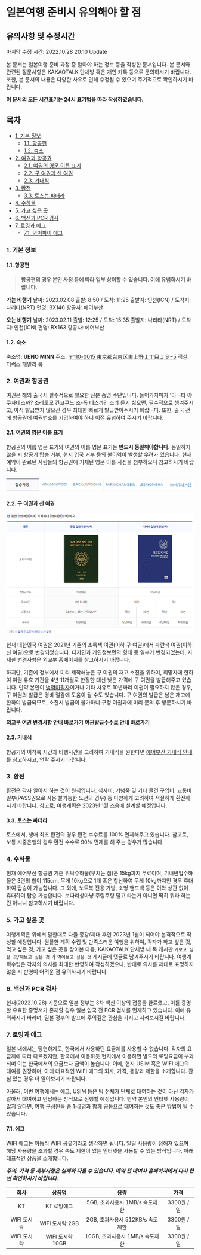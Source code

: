 # 일본여행 준비시 유의해야 할 점

## 유의사항 및 수정시간

마지막 수정 시간: 2022.10.28 20:10 Update

본 문서는 일본여행 준비 과정 중 알아야 하는 정보 등을 작성한 문서입니다.
본 문서와 관련된 질문사항은 KAKAOTALK 단체방 혹은 개인 카톡 등으로 문의하시기 바랍니다.
또한, 본 문서의 내용은 다양한 사유로 인해 수정될 수 있으며 주기적으로 확인하시기 바랍니다.

**이 문서의 모든 시간표기는 24시 표기법을 따라 작성하였습니다.**

## 목차

- [1. 기본 정보](#1-기본-정보)
  - [1.1. 항공편](#11-항공편)
  - [1.2. 숙소](#12-숙소)
- [2. 여권과 항공권](#2-여권과-항공권)
  - [2.1. 여권의 영문 이름 표기](#21-여권의-영문-이름-표기)
  - [2.2. 구 여권과 신 여권](#22-구-여권과-신-여권)
  - [2.3. 기내식](#23-기내식)
- [3. 환전](#3-환전)
  - [3.3. 토스는 싸더라](#33-토스는-싸더라)
- [4. 수하물](#4-수하물)
- [5. 가고 싶은 곳](#5-가고-싶은-곳)
- [6. 백신과 PCR 검사](#6-백신과-pcr-검사)
- [7. 로밍과 에그](#7-로밍과-에그)
  - [7.1. 와이파이 에그](#71--에그)


### 1. 기본 정보

#### 1.1. 항공편


> **항공편의 경우 본인 사정 등에 따라 일부 상이할 수 있습니다. 이에 유념하시기 바랍니다.**


**가는 비행기**
날짜: 2023.02.08
출발: 8:50 / 도착: 11:25
출발지: 인천(ICN) / 도착지: 나리타(NRT)
편명: BX146
항공사: 에어부산

**오는 비행기**
날짜: 2023.02.11
출발: 12:25 / 도착: 15:35
출발지: 나리타(NRT) / 도착지: 인천(ICN)
편명: BX163
항공사: 에어부산


#### 1.2. 숙소

숙소명: **UENO MINN**
주소: [〒110-0015 東京都台東区東上野１丁目１９−5](https://goo.gl/maps/hoXs1c6m7Rj9LzAt9)
객실: 디럭스 패밀리 룸



### 2. 여권과 항공권

 여권은 해외 출국시 필수적으로 필요한 신분 증명 수단입니다. 들어가자마자 '아나타 야쿠자데스까? 소레토모 칸코쿠노 조-폭 데스까?' 소리 듣기 싫으면, 필수적으로 챙겨주시고, 아직 발급받지 않으신 경우 최대한 빠르게 발급받아주시기 바랍니다. 또한, 출국 전에 항공권에 여권번호를 기입하여야 하니 이점 유념하여 주시기 바랍니다.


#### 2.1. 여권의 영문 이름 표기


 항공권의 이름 영문 표기와 여권의 이름 영문 표기는 **반드시 동일해야합니다.** 동일하지 않을 시 항공기 탑승 거부, 현지 입국 거부 등의 불이익이 발생할 우려가 있습니다. 현재 예약이 완료된 사람들의 항공권에 기재된 영문 이름 사진을 첨부하오니 참고하시기 바랍니다.
 
<img src="./media/Airpass 01.png">


#### 2.2. 구 여권과 신 여권


<img src="./media/Passport.png">

 현재 대한민국 여권은 2021년 기존의 초록색 여권(이하 구 여권)에서 파란색 여권(이하 신 여권)으로 변경되었습니다. 디자인과 개인정보면의 형태 등 일부가 변경되었는데, 자세한 변경사항은 외교부 홈페이지를 참고하시기 바랍니다.

 하지만, 기존에 정부에서 미리 제작해놓은 구 여권의 재고 소진을 위하여, 희망자에 한하여 여권 유효 기간을 4년 11개월로 한정한 대신 낮은 가격에 구 여권을 발급해주고 있습니다. 만약 본인이 [병역미필자](https://www.passport.go.kr/new/board/data.php?idx=6011&sel=1)이거나 기타 사유로 10년짜리 여권이 필요하지 않은 경우, 구 여권의 발급은 경비 절감에 도움이 될 수도 있습니다. 구 여권의 발급은 남은 재고에 한하여 발급되므로, 소진시 발급이 불가하니 구청 여권과에 미리 문의 후 방문하시기 바랍니다.

**[외교부 여권 변경사항 안내 바로가기](https://www.passport.go.kr/new/board/passport_info.php)**
**[여권발급수수료 안내 바로가기](https://www.passport.go.kr/new/issue/commission.php)**


#### 2.3. 기내식


 항공기의 이착륙 시간과 비행시간을 고려하여 기내식을 원한다면 [에어부산 기내식 안내](https://www.airbusan.com/content/common/service/airlineFoodOrder)를 참고하시고, 연락 주시기 바랍니다.



### 3. 환전


 환전은 각자 알아서 하는 것이 원칙입니다. 식사비, 기념품 및 기타 물건 구입비, 교통비 일부(PASS권으로 사용 불가능한 노선의 경우) 등 다양하게 고려하여 적절하게 환전하시기 바랍니다. 참고로, 여행계획은 2023년 1월 즈음에 설계할 예정입니다.


#### 3.3. 토스는 싸더라


 토스에서, 생애 최초 환전의 경우 환전 수수료를 100% 면제해주고 있습니다. 참고로, 보통 시중은행의 경우 환전 수수료 90% 면제를 해 주는 경우가 많습니다.



### 4. 수하물


 현재 에어부산 항공권 기준 위탁수하물(부치는 짐)은 15kg까지 무료이며, 기내반입수하물은 3면의 합이 115cm, 무게 10kg으로 1개 혹은 합산하여 무게 10kg까지인 경우 휴대하여 탑승이 가능합니다. 그 외에, 노트북 전용 가방, 소형 핸드백 등은 이와 상관 없이 휴대하여 탑승 가능합니다. 보따리상마냥 주렁주렁 달고 타는거 아니면 딱히 뭐라 하는건 아니니 참고하시기 바랍니다.
 


### 5. 가고 싶은 곳


 여행계획은 위에서 말한대로 다들 종강/제대 후인 2023년 1월이 되어야 본격적으로 작성할 예정입니다. 원활한 계획 수립 및 만족스러운 여행을 위하여, 각자가 하고 싶은 것, 먹고 싶은 것, 가고 싶은 곳을 찾아본 다음, KAKAOTALK 단체방 내 톡 게시판 `가보고 싶은 곳/해보고 싶은 것` 과 `먹어보고 싶은 것` 게시글에 댓글로 남겨주시기 바랍니다. 여행계획수립은 각자의 의사를 최대한 반영하여 작성하겠으나, 반대로 의사를 제대로 표명하지 않을 시 반영이 어려운 점 유의하시기 바랍니다.



### 6. 백신과 PCR 검사
 
 
 현재(2022.10.28) 기준으로 일본 정부는 3차 백신 이상의 접종을 완료했고, 이를 증명할 유효한 증명서가 존재할 경우 일본 입국 전 PCR 검사를 면제하고 있습니다. 이에 유의하시기 바라며, 일본 정부의 발표에 주의깊은 관심을 가지고 지켜보시길 바랍니다.
 
 
 
 ### 7. 로밍과 에그
 
 
 일본 내에서는 당연하게도, 한국에서 사용하던 요금제를 사용할 수 없습니다. 각자의 요금제에 따라 다르겠지만, 한국에서 이용하듯 현지에서 이용하면 별도의 로밍요금이 부과되며 이는 한국에서의 요금보다 금액이 높습니다. 이에, 현지 USIM 혹은 WIFI 에그의 대여를 권장하며, 아래 대표적인 WIFI 에그의 회사, 가격, 용량과 제한을 소개합니다. 관심 있는 경우 더 알아보시기 바랍니다.
  
 아울러, 이번 여행에서는 에그, USIM 등은 팀 전체가 단체로 대여하는 것이 아닌 각자가 알아서 대여하고 반납하는 방식으로 진행할 예정입니다. 만약 본인의 인터넷 사용량이 많지 않다면, 여행 구성원들 중 1~2명과 함께 공동으로 대여하는 것도 좋은 방법이 될 수 있습니다.
  
  
 #### 7.1.  에그
 
 
  WIFI 에그는 이동식 WIFI 공유기라고 생각하면 됩니다. 일일 사용량이 정해져 있으며 해당 사용량을 초과할 경우 속도 제한이 있는 인터넷을 사용할 수 있는 방식입니다. 아래 대표적인 상품을 소개합니다.
  
  **_주의: 가격 등 세부사항은 실제와 다를 수 있습니다. 예약 전 대여사 홈페이지에서 다시 한번 확인하시기 바랍니다._**
  
  |회사|상품명|용량|가격|
|:------:|:---:|:---:|:---:|
|KT|KT 로밍에그|5GB, 초과사용시 1MB/s 속도제한|3300원 / 일|
|WIFI 도시락|WIFI 도시락 2GB|2GB, 초과사용시 512KB/s 속도제한|3300원 / 일|
|WIFI 도시락|WIFI 도시락 10GB|10GB, 초과사용시 1MB/s 속도제한|3300원 / 일|
